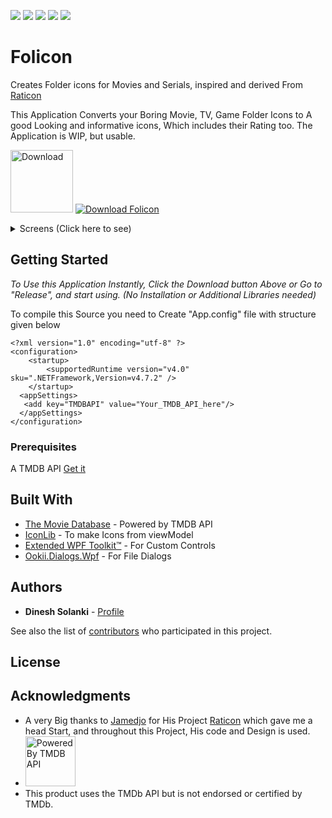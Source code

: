 <img src="https://img.shields.io/github/commit-activity/m/DineshSolanki/Folicon"> <img src="https://img.shields.io/github/repo-size/dinesh-solanki/folicon.svg?logo=FoliconRepoSize"> <img src="https://img.shields.io/github/commits-since/dinesh-solanki/folicon/v1.0.svg?logo=FoliconReleaseCommits"> <img src="https://img.shields.io/github/last-commit/dinesh-solanki/folicon.svg?logo=FoliconLastCommit"> <img src="https://img.shields.io/github/issues/DineshSolanki/Folicon">

# Folicon
Creates Folder icons for Movies and Serials, inspired and derived From [Raticon](https://github.com/Jamedjo/Raticon)

This Application Converts your Boring Movie, TV, Game Folder Icons to A good Looking and informative icons, Which includes their Rating too.
The Application is WIP, but usable. 

[<img height=100  alt="Download" src="https://user-images.githubusercontent.com/15937452/61147148-51575280-a4f9-11e9-953e-3989e58ed067.png" />](https://github.com/dinesh-solanki/Folicon/releases/latest) [![Download Folicon](https://a.fsdn.com/con/app/sf-download-button)](https://sourceforge.net/projects/folicon/files/latest/download)

<details>
  <summary>Screens (Click here to see) </summary>
    
![Before](https://github.com/dinesh-solanki/Project-Assets/blob/master/Folicon%20v1.0/Before.png)
![After](https://github.com/dinesh-solanki/Project-Assets/blob/master/Folicon%20v1.0/After.png)
![Searching](https://github.com/dinesh-solanki/Project-Assets/blob/master/Folicon%20v1.0/Searching.png)
![Description](https://github.com/dinesh-solanki/Project-Assets/blob/master/Folicon%20v1.0/FoliconSS%201.png)
![Description](https://github.com/dinesh-solanki/Project-Assets/blob/master/Folicon%20v1.0/Description.png)
![Description](https://github.com/dinesh-solanki/Project-Assets/blob/master/Folicon%20v1.0/FoliconSS%202.png)
![Description](https://github.com/dinesh-solanki/Project-Assets/blob/master/Folicon%20v1.0/FoliconSS%204.png)
</details>


## Getting Started
*To Use this Application Instantly, Click the Download button Above or Go to "Release", and start using. (No Installation or Additional Libraries needed)*

To compile this Source you need to Create "App.config" file with structure given below
```
<?xml version="1.0" encoding="utf-8" ?>
<configuration>
    <startup> 
        <supportedRuntime version="v4.0" sku=".NETFramework,Version=v4.7.2" />
    </startup>
  <appSettings>
   <add key="TMDBAPI" value="Your_TMDB_API_here"/>
  </appSettings>
</configuration>
```
### Prerequisites
A TMDB API [Get it](https://www.themoviedb.org/settings/api)

## Built With

* [The Movie Database](https://www.themoviedb.org/) - Powered by TMDB API
* [IconLib](https://www.codeproject.com/Articles/16178/IconLib-Icons-Unfolded-MultiIcon-and-Windows-Vista) - To make Icons from viewModel
* [Extended WPF Toolkit™](https://github.com/xceedsoftware/wpftoolkit) - For Custom Controls
* [Ookii.Dialogs.Wpf](https://github.com/caioproiete/ookii-dialogs-wpf) - For File Dialogs

## Authors

* **Dinesh Solanki** - [Profile](https://github.com/dineshsolanki)

See also the list of [contributors](https://github.com/dineshsolanki/Folicon/graphs/contributors) who participated in this project.

## License



## Acknowledgments

* A very Big thanks to [Jamedjo](https://github.com/Jamedjo) for His Project [Raticon](http://jamedjo.github.io/Raticon) which gave me a head Start, and throughout this Project, His code and Design is used.
* <img height=80 alt="Powered By TMDB API" src="https://github.com/dinesh-solanki/Folicon/blob/master/Folicon_Native/Resources/TMDB%20black%20logo.png" />
* This product uses the TMDb API but is not endorsed or certified by TMDb.

